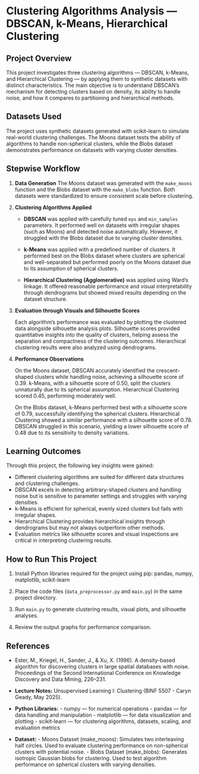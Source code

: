 # Clustering Algorithms Analysis — DBSCAN, k-Means, Hierarchical Clustering

## Project Overview

This project investigates three clustering algorithms — DBSCAN, k-Means, and Hierarchical Clustering — by applying them to synthetic datasets with distinct characteristics. The main objective is to understand DBSCAN’s mechanism for detecting clusters based on density, its ability to handle noise, and how it compares to partitioning and hierarchical methods.

## Datasets Used

The project uses synthetic datasets generated with scikit-learn to simulate real-world clustering challenges. The Moons dataset tests the ability of algorithms to handle non-spherical clusters, while the Blobs dataset demonstrates performance on datasets with varying cluster densities.

## Stepwise Workflow

1. **Data Generation**
   The Moons dataset was generated with the `make_moons` function and the Blobs dataset with the `make_blobs` function. Both datasets were standardized to ensure consistent scale before clustering.

2. **Clustering Algorithms Applied**

   * **DBSCAN** was applied with carefully tuned `eps` and `min_samples` parameters. It performed well on datasets with irregular shapes (such as Moons) and detected noise automatically. However, it struggled with the Blobs dataset due to varying cluster densities.

   * **k-Means** was applied with a predefined number of clusters. It performed best on the Blobs dataset where clusters are spherical and well-separated but performed poorly on the Moons dataset due to its assumption of spherical clusters.

   * **Hierarchical Clustering (Agglomerative)** was applied using Ward’s linkage. It offered reasonable performance and visual interpretability through dendrograms but showed mixed results depending on the dataset structure.

3. **Evaluation through Visuals and Silhouette Scores**

   Each algorithm’s performance was evaluated by plotting the clustered data alongside silhouette analysis plots. Silhouette scores provided quantitative insights into the quality of clusters, helping assess the separation and compactness of the clustering outcomes. Hierarchical clustering results were also analyzed using dendrograms.

4. **Performance Observations**

   On the Moons dataset, DBSCAN accurately identified the crescent-shaped clusters while handling noise, achieving a silhouette score of 0.39. k-Means, with a silhouette score of 0.50, split the clusters unnaturally due to its spherical assumption. Hierarchical Clustering scored 0.45, performing moderately well.

   On the Blobs dataset, k-Means performed best with a silhouette score of 0.79, successfully identifying the spherical clusters. Hierarchical Clustering showed a similar performance with a silhouette score of 0.78. DBSCAN struggled in this scenario, yielding a lower silhouette score of 0.48 due to its sensitivity to density variations.

## Learning Outcomes

Through this project, the following key insights were gained:

* Different clustering algorithms are suited for different data structures and clustering challenges.
* DBSCAN excels in detecting arbitrary-shaped clusters and handling noise but is sensitive to parameter settings and struggles with varying densities.
* k-Means is efficient for spherical, evenly sized clusters but fails with irregular shapes.
* Hierarchical Clustering provides hierarchical insights through dendrograms but may not always outperform other methods.
* Evaluation metrics like silhouette scores and visual inspections are critical in interpreting clustering results.

## How to Run This Project

1. Install Python libraries required for the project using pip:
   pandas, numpy, matplotlib, scikit-learn

2. Place the code files (`data_preprocessor.py` and `main.py`) in the same project directory.

3. Run `main.py` to generate clustering results, visual plots, and silhouette analyses.

4. Review the output graphs for performance comparison.

## References

- Ester, M., Kriegel, H., Sander, J., & Xu, X. (1996). A density-based algorithm for discovering clusters in large spatial databases with
noise. Proceedings of the Second International Conference on Knowledge Discovery and Data Mining, 226–231.

- **Lecture Notes:** Unsupervised Learning I: Clustering (BINF 5507 - Caryn Geady, May 2025).
- **Python Libraries:** 
       - numpy — for numerical operations
       - pandas — for data handling and manipulation
       - matplotlib — for data visualization and plotting
       - scikit-learn — for clustering algorithms, datasets, scaling, and evaluation metrics
- **Dataset:** 
       - Moons Dataset (make_moons): Simulates two interleaving half circles. Used to evaluate clustering performance on non-spherical clusters with potential noise.
       - Blobs Dataset (make_blobs): Generates isotropic Gaussian blobs for clustering. Used to test algorithm performance on spherical clusters with varying densities.



